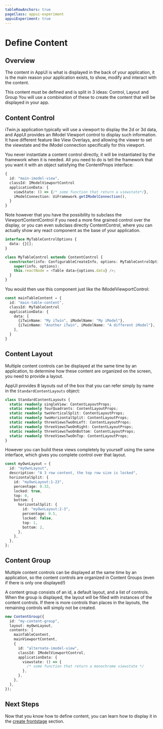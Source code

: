 ```yaml
---
tableRowAnchors: true
pageClass: appui-experiment
appuiExperiment: true
---
```


# Define Content

## Overview

The content in AppUI is what is displayed in the back of your application, it is the main reason your application exists, to show, modify and interact with the content.

This content must be defined and is split in 3 ideas: Control, Layout and Group
You will use a combination of these to create the content that will be displayed in your app.

## Content Control

iTwin.js application typically will use a viewport to display the 2d or 3d data, and AppUI provides an IModel Viewport control to display such information. It have different feature like View Overlays, and allowing the viewer to set the viewstate and the iModel connection specifically for this viewport.

You never instantiate a content control directly, it will be instantiated by the framework when it is needed. All you need to do is tell the framework that you want it with an object satisfying the ContentProps interface:

```ts
{
  id: "main-imodel-view",
  classId: IModelViewportControl
  applicationData: {
    viewState: () => {/* some function that return a viewstate*/},
    iModelConnection: UiFramework.getIModelConnection(),
  }
}
```

Note however that you have the possibility to subclass the ViewportContentControl if you need a more fine grained control over the display, or you can even subclass directly ContentControl, where you can actually show any react component as the base of your application.

```ts
interface MyTableControlOptions {
  data: {}[];
}

class MyTableControl extends ContentControl {
  constructor(info: ConfigurableCreateInfo, options: MyTableControlOptions) {
    super(info, options);
    this.reactNode = <Table data={options.data} />;
  }
}
```

You would then use this component just like the IModelViewportControl:

```ts
const mainTableContent = {
  id: "main-table-content",
  classId: MyTableControl
  applicationData: {
    data: [
      {iTwinName: "My iTwin", iModelName: "My iModel"},
      {iTwinName: "Another iTwin", iModelName: "A different iModel"},
    ],
  }
}
```

## Content Layout

Multiple content controls can be displayed at the same time by an application, to determine how these content are organized on the screen, you need to provide a layout.

AppUI provides 8 layouts out of the box that you can refer simply by name in the `StandardContentLayouts` object:

```ts
class StandardContentLayouts {
  static readonly singleView: ContentLayoutProps;
  static readonly fourQuadrants: ContentLayoutProps;
  static readonly twoVerticalSplit: ContentLayoutProps;
  static readonly twoHorizontalSplit: ContentLayoutProps;
  static readonly threeViewsTwoOnLeft: ContentLayoutProps;
  static readonly threeViewsTwoOnRight: ContentLayoutProps;
  static readonly threeViewsTwoOnBottom: ContentLayoutProps;
  static readonly threeViewsTwoOnTop: ContentLayoutProps;
}
```

However you can build these views completely by yourself using the same interface, which gives you complete control over that layout.

```ts
const myOwnLayout = {
  id: "myOwnLayout",
  description: "A 3 row content, the top row size is locked",
  horizontalSplit: {
    id: "myOwnLayout:1-23",
    percentage: 0.33,
    locked: true,
    top: 0,
    bottom: {
      horizontalSplit: {
        id: "myOwnLayout:2-3",
        percentage: 0.5,
        locked: false,
        top: 1,
        bottom: 2,
      },
    },
  },
};
```

## Content Group

Multiple content controls can be displayed at the same time by an application, so the content controls are organized in Content Groups (even if there is only one displayed!)

A content group consists of an id, a default layout, and a list of controls. When the group is displayed, the layout will be filled with instances of the content controls. If there is more controls than places in the layouts, the remaining controls will simply not be created.

```ts
new ContentGroup({
  id: "my-content-group",
  layout: myOwnLayout,
  contents: [
    mainTableContent,
    mainViewportContent,
    {
      id: "alternate-imodel-view",
      classId: IModelViewportControl,
      applicationData: {
        viewstate: () => {
          /* some function that return a monochrome viewstate */
        },
      },
    },
  ],
});
```

## Next Steps

Now that you know how to define content, you can learn how to display it in the [create frontstage](./create-frontstage.md) section.
